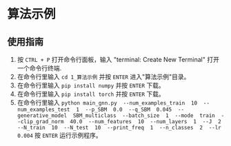 # 算法示例

## 使用指南

1. 按 `CTRL + P` 打开命令行面板，输入 "terminal: Create New Terminal" 打开一个命令行终端.
2. 在命令行里输入 `cd 1_算法示例` 并按 `ENTER` 进入"算法示例"目录。
3. 在命令行里输入 `pip install numpy` 并按 `ENTER` 下载。
4. 在命令行里输入 `pip install torch` 并按 `ENTER` 下载。
3. 在命令行里输入 `python main_gnn.py  --num_examples_train  10  --num_examples_test  1  --p_SBM  0.0  --q_SBM  0.045  --generative_model  SBM_multiclass  --batch_size  1  --mode  train  --clip_grad_norm  40.0  --num_features  10  --num_layers  1  --J  2  --N_train  10  --N_test  10  --print_freq  1  --n_classes  2  --lr  0.004` 按 `ENTER` 运行示例程序。
